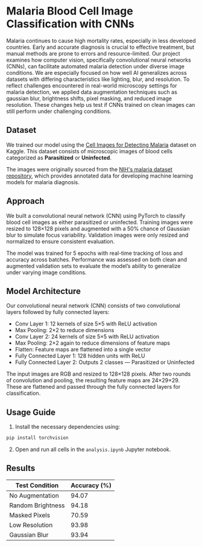 # Malaria Blood Cell Image Classification with CNNs

Malaria continues to cause high mortality rates, especially in less developed countries. Early and accurate diagnosis is crucial to effective treatment, but manual methods are prone to errors and resource-limited. Our project examines how computer vision, specifically convolutional neural networks (CNNs), can facilitate automated malaria detection under diverse image conditions. We are especially focused on how well AI generalizes across datasets with differing characteristics like lighting, blur, and resolution. To reflect challenges encountered in real-world microscopy settings for malaria detection, we applied data augmentation techniques such as gaussian blur, brightness shifts, pixel masking, and reduced image resolution. These changes help us test if CNNs trained on clean images can still perform under challenging conditions. 

## Dataset
We trained our model using the [Cell Images for Detecting Malaria](https://www.kaggle.com/datasets/iarunava/cell-images-for-detecting-malaria/data) dataset on Kaggle. This dataset consists of microscopic images of blood cells categorized as **Parasitized** or **Uninfected**.

The images were originally sourced from the [NIH's malaria dataset repository](https://ceb.nlm.nih.gov/repositories/malaria-datasets/), which provides annotated data for developing machine learning models for malaria diagnosis.

## Approach
We built a convolutional neural network (CNN) using PyTorch to classify blood cell images as either parasitized or uninfected. Training images were resized to 128×128 pixels and augmented with a 50% chance of Gaussian blur to simulate focus variability. Validation images were only resized and normalized to ensure consistent evaluation.

The model was trained for 5 epochs with real-time tracking of loss and accuracy across batches. Performance was assessed on both clean and augmented validation sets to evaluate the model’s ability to generalize under varying image conditions.

## Model Architecture
Our convolutional neural network (CNN) consists of two convolutional layers followed by fully connected layers:
- Conv Layer 1: 12 kernels of size 5×5 with ReLU activation
- Max Pooling: 2×2 to reduce dimensions
- Conv Layer 2: 24 kernels of size 5×5 with ReLU activation
- Max Pooling: 2×2 again to reduce dimensions of feature maps
- Flatten: Feature maps are flattened into a single vector
- Fully Connected Layer 1: 128 hidden units with ReLU
- Fully Connected Layer 2: Outputs 2 classes — Parasitized or Uninfected
  
The input images are RGB and resized to 128×128 pixels. After two rounds of convolution and pooling, the resulting feature maps are 24×29×29. These are flattened and passed through the fully connected layers for classification.

## Usage Guide
1. Install the necessary dependencies using:
```bash
pip install torchvision
```
2. Open and run all cells in the `analysis.ipynb` Jupyter notebook.

## Results
| Test Condition        | Accuracy (%) |
|-----------------------|--------------|
| No Augmentation       | 94.07        |
| Random Brightness     | 94.18        |
| Masked Pixels         | 70.59        |
| Low Resolution        | 93.98        |
| Gaussian Blur         | 93.94        |
